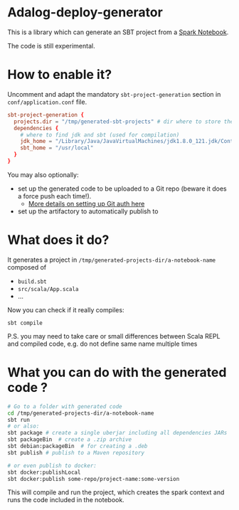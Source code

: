 # Adalog-deploy-generator

This is a library which can generate an SBT project from a [Spark Notebook](https://github.com/andypetrella/spark-notebook/).

The code is still experimental.

# How to enable it?

Uncomment and adapt the mandatory `sbt-project-generation` section in `conf/application.conf` file. 

```conf
sbt-project-generation {
  projects.dir = "/tmp/generated-sbt-projects" # dir where to store the generated sbt projects
  dependencies {
    # where to find jdk and sbt (used for compilation)
    jdk_home = "/Library/Java/JavaVirtualMachines/jdk1.8.0_121.jdk/Contents/Home",
    sbt_home = "/usr/local"
  }
}
```

You may also optionally:
- set up the generated code to be uploaded to a Git repo (beware it does a force push each time!).
  * [More details on setting up Git auth here](/modules/git-notebook-provider/README.md)
- set up the artifactory to automatically publish to


# What does it do?
It generates a project in `/tmp/generated-projects-dir/a-notebook-name` composed of

* `build.sbt`
* `src/scala/App.scala`
* ...

Now you can check if it really compiles:
```
sbt compile
```
P.S. you may need to take care or small differences between Scala REPL and compiled code, e.g.
do not define same name multiple times



# What you can do with the generated code ?

```bash
# Go to a folder with generated code
cd /tmp/generated-projects-dir/a-notebook-name
sbt run
# or also:
sbt package # create a single uberjar including all dependencies JARs
sbt packageBin  # create a .zip archive
sbt debian:packageBin  # for creating a .deb
sbt publish # publish to a Maven repository

# or even publish to docker:
sbt docker:publishLocal
sbt docker:publish some-repo/project-name:some-version
```

This will compile and run the project, which creates the spark context and runs the code included in the notebook.
